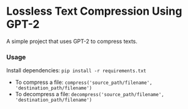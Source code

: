 # Lossless Text Compression Using GPT-2

A simple project that uses GPT-2 to compress texts. 

### Usage
Install dependencies:
`pip install -r requirements.txt`

- To compress a file:
`compress('source_path/filename', 'destination_path/filename')`
- To decompress a file:
`decompress('source_path/filename', 'destination_path/filename')`


